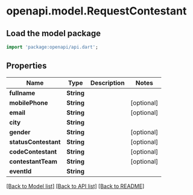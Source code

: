 # openapi.model.RequestContestant

## Load the model package
```dart
import 'package:openapi/api.dart';
```

## Properties
Name | Type | Description | Notes
------------ | ------------- | ------------- | -------------
**fullname** | **String** |  | 
**mobilePhone** | **String** |  | [optional] 
**email** | **String** |  | [optional] 
**city** | **String** |  | 
**gender** | **String** |  | [optional] 
**statusContestant** | **String** |  | [optional] 
**codeContestant** | **String** |  | [optional] 
**contestantTeam** | **String** |  | [optional] 
**eventId** | **String** |  | 

[[Back to Model list]](../README.md#documentation-for-models) [[Back to API list]](../README.md#documentation-for-api-endpoints) [[Back to README]](../README.md)


